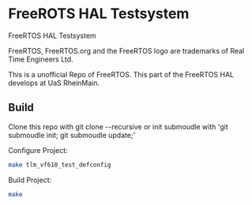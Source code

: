 FreeROTS HAL Testsystem
================================

FreeRTOS HAL Testsystem

FreeRTOS, FreeRTOS.org and the FreeRTOS logo are trademarks of Real Time Engineers Ltd. 

This is a unofficial Repo of FreeRTOS. This part of the FreeRTOS HAL develops at UaS RheinMain. 

Build
-----
Clone this repo with git clone --recursive or init submoudle with 'git submoudle init; git submoudle update;'

Configure Project: 

```sh
make tlm_vf610_test_defconfig
```

Build Project: 
```sh
make
```
